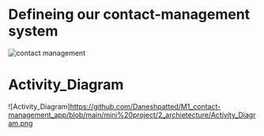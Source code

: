
# Defineing our contact-management system



![contact management](https://github.com/Daneshpatted/M1_contact-management_app/blob/main/mini%20project/2_archietecture/contact%20management.png)









# Activity_Diagram



![Activity_Diagram]https://github.com/Daneshpatted/M1_contact-management_app/blob/main/mini%20project/2_archietecture/Activity_Diagram.png



